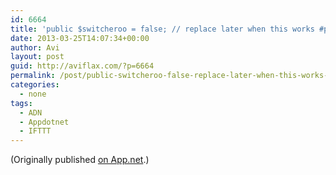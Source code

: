 ```yaml
---
id: 6664
title: 'public $switcheroo = false; // replace later when this works #php #ohmy #facepalm'
date: 2013-03-25T14:07:34+00:00
author: Avi
layout: post
guid: http://aviflax.com/?p=6664
permalink: /post/public-switcheroo-false-replace-later-when-this-works-php-ohmy-facepalm/
categories:
  - none
tags:
  - ADN
  - Appdotnet
  - IFTTT
---
```

(Originally published [on App.net](http://alpha.app.net/aviflax/post/4185368).)